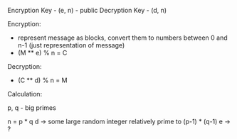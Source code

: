 Encryption Key - (e, n) - public
Decryption Key - (d, n)

Encryption:
- represent message as blocks, convert them to numbers between 0 and n-1 (just representation of message)
- (M ** e) % n = C

Decryption:
- (C ** d) % n = M


Calculation:

p, q - big primes

n = p * q
d -> some large random integer relatively prime to (p-1) * (q-1)
e -> ?